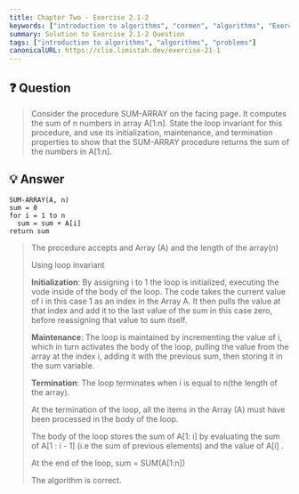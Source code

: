 ```yaml
---
title: Chapter Two - Exercise 2.1-2
keywords: ["introduction to algorithms", "cormen", "algorithms", "Exercise 1.1-1"]
summary: Solution to Exercise 2.1-2 Question
tags: ["introduction to algorithms", "algorithms", "problems"]
canonicalURL: https://clio.limistah.dev/exercise-21-1
---
```


## ❓ Question
> Consider the procedure SUM-ARRAY on the facing page. It computes the sum of n numbers in array A[1:n]. State the loop invariant for this procedure, and use its initialization, maintenance, and termination properties to show that the SUM-ARRAY procedure returns the sum of the numbers in A[1:n].

## 💡 Answer

```text
SUM-ARRAY(A, n)
sum = 0
for i = 1 to n
  sum = sum + A[i]
return sum
```

> The procedure accepts and Array (A) and the length of the array(n)
>
> Using loop invariant
>
> **Initialization**: 
> By assigning i to 1 the loop is initialized, executing the vode inside of the body of the loop. The code takes the current value of i in this case 1 as an index in the Array A. It then pulls the value at that index and add it to the last value of the sum in this case zero, before reassigning that value to sum itself.
>
> **Maintenance**: 
> The loop is maintained by incrementing the value of i, which in turn activates the body of the loop, pulling the value from the array at the index i, adding it with the previous sum, then storing it in the sum variable.
>
> **Termination**:
> The loop terminates when i is equal to n(the length of the array).
>
> At the termination of the loop, all the items in the Array (A) must have been processed in the body of the loop. 
>
> The body of the loop stores the sum of A[1: i] by evaluating the sum of A[1 : i - 1]  (i.e the sum of previous elements) and the value of A[i] .
> 
> At the end of the loop, sum = SUM(A[1:n])
>
> The algorithm is correct.